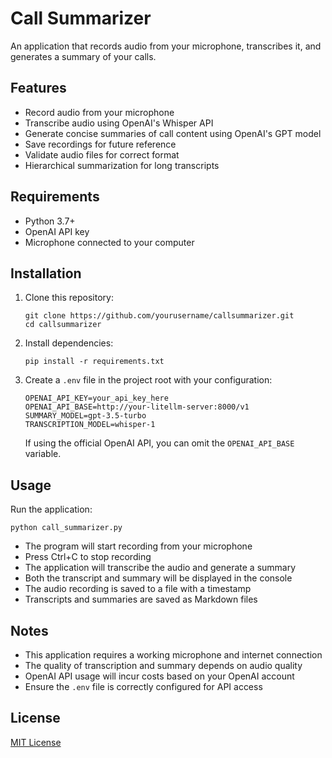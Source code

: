 # Call Summarizer

An application that records audio from your microphone, transcribes it, and generates a summary of your calls.

## Features

- Record audio from your microphone
- Transcribe audio using OpenAI's Whisper API
- Generate concise summaries of call content using OpenAI's GPT model
- Save recordings for future reference
- Validate audio files for correct format
- Hierarchical summarization for long transcripts

## Requirements

- Python 3.7+
- OpenAI API key
- Microphone connected to your computer

## Installation

1. Clone this repository:
   ```
   git clone https://github.com/yourusername/callsummarizer.git
   cd callsummarizer
   ```

2. Install dependencies:
   ```
   pip install -r requirements.txt
   ```

3. Create a `.env` file in the project root with your configuration:
   ```
   OPENAI_API_KEY=your_api_key_here
   OPENAI_API_BASE=http://your-litellm-server:8000/v1
   SUMMARY_MODEL=gpt-3.5-turbo
   TRANSCRIPTION_MODEL=whisper-1
   ```

   If using the official OpenAI API, you can omit the `OPENAI_API_BASE` variable.

## Usage

Run the application:
```
python call_summarizer.py
```

- The program will start recording from your microphone
- Press Ctrl+C to stop recording
- The application will transcribe the audio and generate a summary
- Both the transcript and summary will be displayed in the console
- The audio recording is saved to a file with a timestamp
- Transcripts and summaries are saved as Markdown files

## Notes

- This application requires a working microphone and internet connection
- The quality of transcription and summary depends on audio quality
- OpenAI API usage will incur costs based on your OpenAI account
- Ensure the `.env` file is correctly configured for API access

## License

[MIT License](LICENSE)
